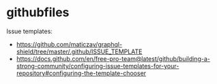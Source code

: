 # githubfiles

Issue templates:
- <https://github.com/maticzav/graphql-shield/tree/master/.github/ISSUE_TEMPLATE>
- <https://docs.github.com/en/free-pro-team@latest/github/building-a-strong-community/configuring-issue-templates-for-your-repository#configuring-the-template-chooser>
